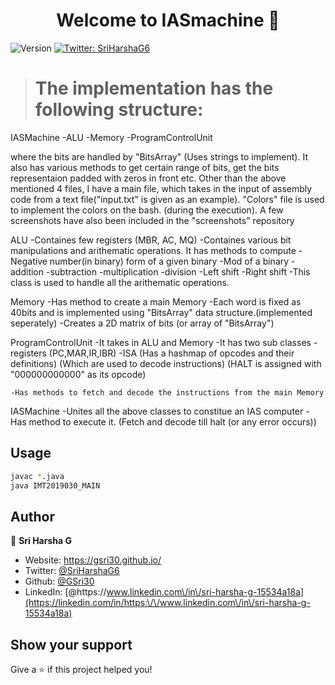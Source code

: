 <h1 align="center">Welcome to IASmachine 👋</h1>
<p>
  <img alt="Version" src="https://img.shields.io/badge/version-1.0-blue.svg?cacheSeconds=2592000" />
  <a href="https://twitter.com/SriHarshaG6" target="_blank">
    <img alt="Twitter: SriHarshaG6" src="https://img.shields.io/twitter/follow/SriHarshaG6.svg?style=social" />
  </a>
</p>

> # The implementation has the following structure:

IASMachine
    -ALU
    -Memory
    -ProgramControlUnit

where the bits are handled by "BitsArray" (Uses strings to implement). 
It also has various methods to get certain range of bits, get the bits representaion padded with zeros in front etc.
Other than the above mentioned 4 files, I have a main file, which takes in the input of assembly code from a text file("input.txt" is given as an example).
"Colors" file is used to implement the colors on the bash. (during the execution).
A few screenshots have also been included in the "screenshots" repository


ALU
    -Containes few registers (MBR, AC, MQ)
    -Containes various bit manipulations and arithematic operations. It has methods to compute
        -Negative number(in binary) form of a given binary
        -Mod of a binary
        -addition
        -subtraction
        -multiplication
        -division
        -Left shift
        -Right shift
    -This class is used to handle all the arithematic operations.


Memory
    -Has method to create a main Memory
    -Each word is fixed as 40bits and is implemented using "BitsArray" data structure.(implemented seperately)
    -Creates a 2D matrix of bits (or array of "BitsArray")


ProgramControlUnit
    -It takes in ALU and Memory 
    -It has two sub classes
        -registers (PC,MAR,IR,IBR)
        -ISA (Has a hashmap of opcodes and their definitions) (Which are used to decode instructions)
            (HALT is assigned with "000000000000" as its opcode)

    -Has methods to fetch and decode the instructions from the main Memory


IASMachine
    -Unites all the above classes to constitue an IAS computer
    -Has method to execute it. (Fetch and decode till halt (or any error occurs))

## Usage

```sh
javac *.java
java IMT2019030_MAIN
```

## Author

👤 **Sri Harsha G**

* Website: https://gsri30.github.io/
* Twitter: [@SriHarshaG6](https://twitter.com/SriHarshaG6)
* Github: [@GSri30](https://github.com/GSri30)
* LinkedIn: [@https:\/\/www.linkedin.com\/in\/sri-harsha-g-15534a18a](https://linkedin.com/in/https:\/\/www.linkedin.com\/in\/sri-harsha-g-15534a18a)

## Show your support

Give a ⭐️ if this project helped you!
